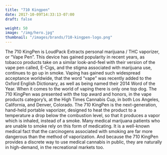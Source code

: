 ```yaml
---
title: "710 Kingpen"
date: 2017-10-09T14:33:13-07:00
draft: false

weight: 50
image: "/img/hero.jpg"
thumbnail: "/images/brands/710-kingpen-logo.png"
---
```


The 710 KingPen is LoudPack Extracts personal marijuana / THC vaporizer, or “Vape Pen”. This device has gained popularity in recent years, as tobacco products take on a similar look-and-feel with their version of the vape pen called, E-Cigs, and the stigma associated with marijuana use, continues to go up in smoke. Vaping has gained such widespread acceptance worldwide, that the word “vape” was recently added to the Oxford English Dictionary, as well as being named their 2014 Word of the Year. When it comes to the world of vaping there is only one top dog. The 710 KingPen was presented with the top award and honors, in the vape products category’s, at the High Times Cannabis Cup, in both Los Angeles, California, and Denver, Colorado. The 710 KingPen is the next-generation, hand-held portable vaporizer, designed to heat the product to a temperature a drop below the combustion level, so that it produces a vapor which is inhaled, instead of a smoke. Many medical marijuana patients who are unable to smoke rely on this form of medicating. It is a well-known medical fact that the carcinogens associated with smoking are far more dangerous than the method of vaporization. And because the 710 KingPen provides a discrete way to use medical cannabis in public, they are naturally in high-demand, in the recreational markets too.
